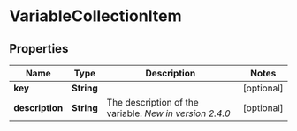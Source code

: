 # VariableCollectionItem

## Properties
Name | Type | Description | Notes
------------ | ------------- | ------------- | -------------
**key** | **String** |  |  [optional]
**description** | **String** | The description of the variable.  *New in version 2.4.0*  |  [optional]
